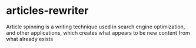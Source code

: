 # articles-rewriter
Article spinning is a writing technique used in search engine optimization, and other applications, which creates what appears to be new content from what already exists
